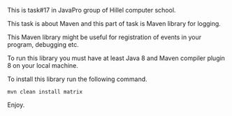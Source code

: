 This is task#17 in JavaPro group of Hillel computer school.

This task is about Maven and this part of task is Maven library for logging.

This Maven library might be useful for registration of events in your program, debugging etc.

To run this library you must have at least Java 8 and Maven compiler plugin 8 on your local machine.

To install this library run the following command.

    mvn clean install matrix

Enjoy.